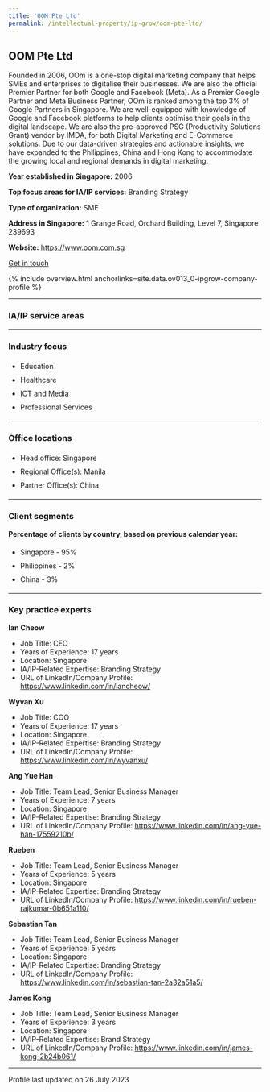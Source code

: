 ```yaml
---
title: 'OOM Pte Ltd'
permalink: /intellectual-property/ip-grow/oom-pte-ltd/
---
```


## OOM Pte Ltd

Founded in 2006, OOm is a one-stop digital marketing company that helps SMEs and enterprises to digitalise their businesses. We are also the official Premier Partner for both Google and Facebook (Meta). As a Premier Google Partner and Meta Business Partner, OOm is ranked among the top 3% of Google Partners in Singapore. We are well-equipped with knowledge of Google and Facebook platforms to help clients optimise their goals in the digital landscape. We are also the pre-approved PSG (Productivity Solutions Grant) vendor by IMDA, for both Digital Marketing and E-Commerce solutions. Due to our data-driven strategies and actionable insights, we have expanded to the Philippines, China and Hong Kong to accommodate the growing local and regional demands in digital marketing.

<b>Year established in Singapore:</b> 2006

<b>Top focus areas for IA/IP services:</b> Branding Strategy

<b>Type of organization:</b> SME

<b>Address in Singapore:</b> 1 Grange Road, Orchard Building, Level 7, Singapore 239693

<b>Website:</b> <a href='https://www.oom.com.sg'>https://www.oom.com.sg</a>

<a class='btn' href='https://form.gov.sg/64a39cb9b529c3001260ab83' target='_blank' rel='noopener'>Get in touch</a>

{% include overview.html anchorlinks=site.data.ov013_0-ipgrow-company-profile %}

---
<a name='ip-related-service-areas'></a>
### IA/IP service areas

---
<a name='industry-focus'></a>
### Industry focus

<ul><li style='line-height: 27px; margin: 0px 0px !important'> Education</li><li style='line-height: 27px; margin: 0px 0px !important'>Healthcare</li><li style='line-height: 27px; margin: 0px 0px !important'>ICT and Media</li><li style='line-height: 27px; margin: 0px 0px !important'>Professional Services</li></ul>

---
<a name='office-locations'></a>
### Office locations

<ul><li style='line-height: 27px; margin: 0px 0px !important'> Head office: Singapore</li><li style='line-height: 27px; margin: 0px 0px !important'>Regional Office(s): Manila</li><li style='line-height: 27px; margin: 0px 0px !important'>Partner Office(s): China</li></ul>

---
<a name='client-segments'></a>
### Client segments

**Percentage of clients by country, based on previous calendar year:**

<ul><li style='line-height: 27px; margin: 0px 0px !important'> Singapore - 95%	</li><li style='line-height: 27px; margin: 0px 0px !important'>Philippines - 2%	</li><li style='line-height: 27px; margin: 0px 0px !important'>China - 3%</li></ul>

---
<a name='key-practice-experts'></a>
### Key practice experts

**Ian Cheow**

- Job Title: CEO
- Years of Experience: 17 years
- Location: Singapore
- IA/IP-Related Expertise: Branding Strategy
- URL of LinkedIn/Company Profile: <a href="https://www.linkedin.com/in/iancheow/" target="_blank" rel="noopener">https://www.linkedin.com/in/iancheow/</a>

**Wyvan Xu**

- Job Title: COO
- Years of Experience: 17 years
- Location: Singapore
- IA/IP-Related Expertise: Branding Strategy
- URL of LinkedIn/Company Profile: <a href="https://www.linkedin.com/in/wyvanxu/" target="_blank" rel="noopener">https://www.linkedin.com/in/wyvanxu/</a>

**Ang Yue Han**

- Job Title: Team Lead, Senior Business Manager
- Years of Experience: 7 years
- Location: Singapore
- IA/IP-Related Expertise: Branding Strategy
- URL of LinkedIn/Company Profile: <a href="https://www.linkedin.com/in/ang-yue-han-17559210b/" target="_blank" rel="noopener">https://www.linkedin.com/in/ang-yue-han-17559210b/</a>

**Rueben**

- Job Title: Team Lead, Senior Business Manager
- Years of Experience: 5 years
- Location: Singapore
- IA/IP-Related Expertise: Branding Strategy
- URL of LinkedIn/Company Profile: <a href="https://www.linkedin.com/in/rueben-rajkumar-0b651a110/" target="_blank" rel="noopener">https://www.linkedin.com/in/rueben-rajkumar-0b651a110/</a>

**Sebastian Tan**

- Job Title: Team Lead, Senior Business Manager
- Years of Experience: 5 years
- Location: Singapore
- IA/IP-Related Expertise: Branding Strategy
- URL of LinkedIn/Company Profile: <a href="https://www.linkedin.com/in/sebastian-tan-2a32a51a5/" target="_blank" rel="noopener">https://www.linkedin.com/in/sebastian-tan-2a32a51a5/</a>

**James Kong**

- Job Title: Team Lead, Senior Business Manager
- Years of Experience: 3 years
- Location: Singapore
- IA/IP-Related Expertise: Brand Strategy
- URL of LinkedIn/Company Profile: <a href="https://www.linkedin.com/in/james-kong-2b24b061/" target="_blank" rel="noopener">https://www.linkedin.com/in/james-kong-2b24b061/</a>

---
Profile last updated on 26 July 2023
